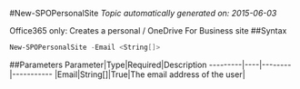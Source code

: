 #New-SPOPersonalSite
*Topic automatically generated on: 2015-06-03*

Office365 only: Creates a personal / OneDrive For Business site
##Syntax
```powershell
New-SPOPersonalSite -Email <String[]>
```


##Parameters
Parameter|Type|Required|Description
---------|----|--------|-----------
|Email|String[]|True|The email address of the user|
<!-- Ref: 48A35888D16347621C76D35EA67AC59E -->